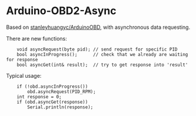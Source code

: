 # Arduino-OBD2-Async
Based on [stanleyhuangyc/ArduinoOBD](https://github.com/stanleyhuangyc/ArduinoOBD/tree/master/libraries/OBD), with asynchronous data requesting.

There are new functions:
```
    void asyncRequest(byte pid); // send request for specific PID
    bool asyncInProgress();      // check that we already are waiting for response
    bool asyncGet(int& result);  // try to get response into 'result'
```

Typical usage:
```
    if (!obd.asyncInProgress())
        obd.asyncRequest(PID_RPM);
    int response = 0;
    if (obd.asyncGet(response))
        Serial.println(response);
```
